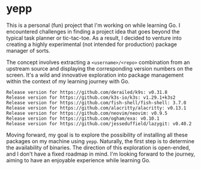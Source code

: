# yepp

This is a personal (fun) project that I'm working on while learning Go. I encountered challenges in finding a project idea that goes beyond the typical task planner or tic-tac-toe. As a result, I decided to venture into creating a highly experimental (not intended for production) package manager of sorts.

The concept involves extracting a `<username>/<repo>` combination from an upstream source and displaying the corresponding version numbers on the screen. It's a wild and innovative exploration into package management within the context of my learning journey with Go.


    Release version for https://github.com/derailed/k9s: v0.31.8
    Release version for https://github.com/k3s-io/k3s: v1.29.1+k3s2
    Release version for https://github.com/fish-shell/fish-shell: 3.7.0
    Release version for https://github.com/alacritty/alacritty: v0.13.1
    Release version for https://github.com/neovim/neovim: v0.9.5
    Release version for https://github.com/ogham/exa: v0.10.1
    Release version for https://github.com/jesseduffield/lazygit: v0.40.2

Moving forward, my goal is to explore the possibility of installing all these packages on my machine using `yepp`. 
Naturally, the first step is to determine the availability of binaries. The direction of this exploration is open-ended, and I don't have a fixed roadmap in mind. I'm looking forward to the journey, aiming to have an enjoyable experience while learning Go.
